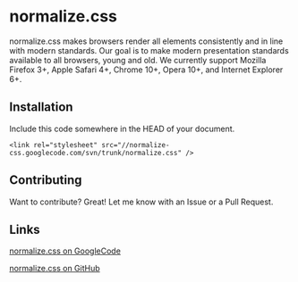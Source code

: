 normalize.css
=============

normalize.css makes browsers render all elements consistently and in line with modern standards.  Our goal is to make modern presentation standards available to all browsers, young and old.  We currently support Mozilla Firefox 3+, Apple Safari 4+, Chrome 10+, Opera 10+, and Internet Explorer 6+.

Installation
-----------

Include this code somewhere in the HEAD of your document.

    <link rel="stylesheet" src="//normalize-css.googlecode.com/svn/trunk/normalize.css" />

Contributing
------------

Want to contribute? Great! Let me know with an Issue or a Pull Request.

Links
------------

[normalize.css on GoogleCode](https://normalize-css.googlecode.com/)

[normalize.css on GitHub](https://github.com/jonathantneal/normalize.css)